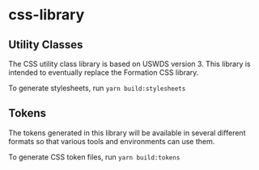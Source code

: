 # css-library

## Utility Classes

The CSS utility class library is based on USWDS version 3. This library is intended to eventually replace the Formation CSS library.

To generate stylesheets, run `yarn build:stylesheets`

## Tokens

The tokens generated in this library will be available in several different formats so that various tools and environments can use them.

To generate CSS token files, run `yarn build:tokens`
